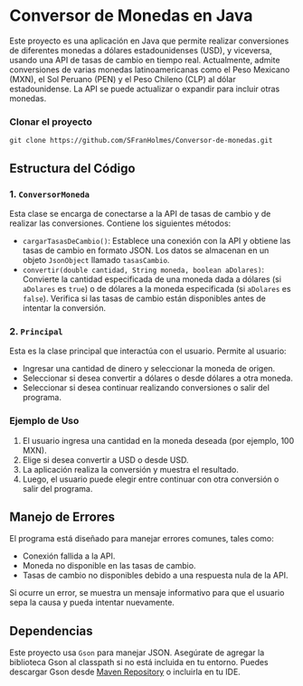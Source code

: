 # Conversor de Monedas en Java
Este proyecto es una aplicación en Java que permite realizar conversiones de diferentes monedas a dólares estadounidenses (USD), y viceversa, usando una API de tasas de cambio en tiempo real. Actualmente, admite conversiones de varias monedas latinoamericanas como el Peso Mexicano (MXN), el Sol Peruano (PEN) y el Peso Chileno (CLP) al dólar estadounidense. La API se puede actualizar o expandir para incluir otras monedas.

### Clonar el proyecto
```
git clone https://github.com/SFranHolmes/Conversor-de-monedas.git

```
## Estructura del Código

### 1. `ConversorMoneda`

Esta clase se encarga de conectarse a la API de tasas de cambio y de realizar las conversiones. Contiene los siguientes métodos:

- `cargarTasasDeCambio()`: Establece una conexión con la API y obtiene las tasas de cambio en formato JSON. Los datos se almacenan en un objeto `JsonObject` llamado `tasasCambio`.
- `convertir(double cantidad, String moneda, boolean aDolares)`: Convierte la cantidad especificada de una moneda dada a dólares (si `aDolares` es `true`) o de dólares a la moneda especificada (si `aDolares` es `false`). Verifica si las tasas de cambio están disponibles antes de intentar la conversión.

### 2. `Principal`

Esta es la clase principal que interactúa con el usuario. Permite al usuario:

- Ingresar una cantidad de dinero y seleccionar la moneda de origen.
- Seleccionar si desea convertir a dólares o desde dólares a otra moneda.
- Seleccionar si desea continuar realizando conversiones o salir del programa.

### Ejemplo de Uso

1. El usuario ingresa una cantidad en la moneda deseada (por ejemplo, 100 MXN).
2. Elige si desea convertir a USD o desde USD.
3. La aplicación realiza la conversión y muestra el resultado.
4. Luego, el usuario puede elegir entre continuar con otra conversión o salir del programa.

## Manejo de Errores

El programa está diseñado para manejar errores comunes, tales como:

- Conexión fallida a la API.
- Moneda no disponible en las tasas de cambio.
- Tasas de cambio no disponibles debido a una respuesta nula de la API.

Si ocurre un error, se muestra un mensaje informativo para que el usuario sepa la causa y pueda intentar nuevamente.

## Dependencias

Este proyecto usa `Gson` para manejar JSON. Asegúrate de agregar la biblioteca Gson al classpath si no está incluida en tu entorno. Puedes descargar Gson desde [Maven Repository](https://mvnrepository.com/artifact/com.google.code.gson/gson) o incluirla en tu IDE.
